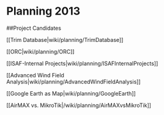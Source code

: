 # Planning 2013

##Project Candidates

[[Trim Database|wiki/planning/TrimDatabase]]

[[ORC|wiki/planning/ORC]]

[[ISAF-Internal Projects|wiki/planning/ISAFInternalProjects]]

[[Advanced Wind Field Analysis|wiki/planning/AdvancedWindFieldAnalysis]]

[[Google Earth as Map|wiki/planning/GoogleEarth]]

[[AirMAX vs. MikroTik|/wiki/planning/AirMAXvsMikroTik]]